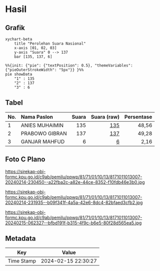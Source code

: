 # Hasil

## Grafik

```mermaid
xychart-beta
    title "Perolehan Suara Nasional"
    x-axis [01, 02, 03]
    y-axis "Suara" 0 --> 137
    bar [135, 137, 6]
```

```mermaid
%%{init: {"pie": {"textPosition": 0.5}, "themeVariables": {"pieOuterStrokeWidth": "5px"}} }%%
pie showData
    "1" : 135
    "2" : 137
    "3" : 6
```

## Tabel

| No. | Nama Paslon    | Suara | Suara (raw) | Persentase |
|:--- |:-------------- | -----:| -----------:| ----------:|
| 1   | ANIES MUHAIMIN | 135   | [135][p-1]  | 48,56      |
| 2   | PRABOWO GIBRAN | 137   | [137][p-2]  | 49,28      |
| 3   | GANJAR MAHFUD  | 6     | [6][p-3]    | 2,16       |


[p-1]: https://github.com/gigit-pemilu/pemilu-2024/blob/main/pilpres/hitung-suara/sub/81-maluku/sub/71-kota-ambon/sub/01-nusaniwe/sub/1013-silale/sub/007-tps/sub/paslon-1.txt
[p-2]: https://github.com/gigit-pemilu/pemilu-2024/blob/main/pilpres/hitung-suara/sub/81-maluku/sub/71-kota-ambon/sub/01-nusaniwe/sub/1013-silale/sub/007-tps/sub/paslon-2.txt
[p-3]: https://github.com/gigit-pemilu/pemilu-2024/blob/main/pilpres/hitung-suara/sub/81-maluku/sub/71-kota-ambon/sub/01-nusaniwe/sub/1013-silale/sub/007-tps/sub/paslon-3.txt

## Foto C Plano

https://sirekap-obj-formc.kpu.go.id/c9ab/pemilu/ppwp/81/71/01/10/13/8171011013007-20240214-230450--a22fba2c-a82e-44ce-8352-f10fdb46e3b0.jpg

https://sirekap-obj-formc.kpu.go.id/c9ab/pemilu/ppwp/81/71/01/10/13/8171011013007-20240214-231935--b09f341f-4a5a-42e6-8dc4-82bfaed3cfb2.jpg

https://sirekap-obj-formc.kpu.go.id/c9ab/pemilu/ppwp/81/71/01/10/13/8171011013007-20240215-062327--bfbd191f-b315-4f9c-b6e5-80f28d565ea5.jpg


## Metadata

| Key        | Value               |
| ---------- | ------------------- |
| Time Stamp | 2024-02-15 22:30:27 |



